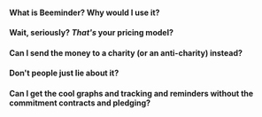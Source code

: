 #### What is Beeminder?  Why would I use it?

#### Wait, seriously?  *That's* your pricing model?

#### Can I send the money to a charity (or an anti-charity) instead?

#### Don't people just lie about it?

#### Can I get the cool graphs and tracking and reminders without the commitment contracts and pledging?
